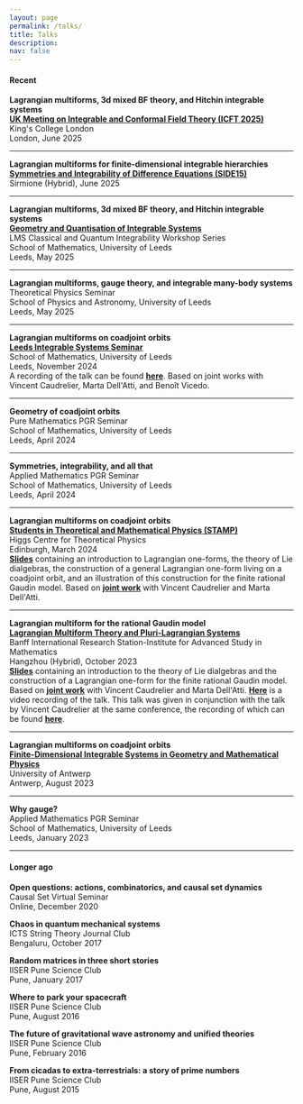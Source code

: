 ```yaml
---
layout: page
permalink: /talks/
title: Talks
description:
nav: false
---
```


<h4> Recent </h4>


<b>Lagrangian multiforms, 3d mixed BF theory, and Hitchin integrable systems</b>\
**<a href="https://nms.kcl.ac.uk/gerard.watts/icft2025/" target="_blank">UK Meeting on Integrable and Conformal Field Theory (ICFT 2025)</a>**\
King's College London\
London, June 2025

<hr>


<b>Lagrangian multiforms for finite-dimensional integrable hierarchies</b>\
**<a href="https://side15.unimi.it/" target="_blank">Symmetries and Integrability of Difference Equations (SIDE15)</a>**\
Sirmione (Hybrid), June 2025

<hr>

<b>Lagrangian multiforms, 3d mixed BF theory, and Hitchin integrable systems</b>\
**<a href="https://integrable-systems.leeds.ac.uk/geometry-and-quantisation-of-integrable-systems/" target="_blank">Geometry and Quantisation of Integrable Systems</a>**\
LMS Classical and Quantum Integrability Workshop Series\
School of Mathematics, University of Leeds\
Leeds, May 2025

<hr>

<b>Lagrangian multiforms, gauge theory, and integrable many-body systems</b>\
Theoretical Physics Seminar\
School of Physics and Astronomy, University of Leeds\
Leeds, May 2025

<hr>

<b>Lagrangian multiforms on coadjoint orbits</b>\
**<a href="https://integrable-systems.leeds.ac.uk/seminar-activities/" target="_blank">Leeds Integrable Systems Seminar</a>**\
School of Mathematics, University of Leeds\
Leeds, November 2024\
A recording of the talk can be found **<a href="https://www.youtube.com/watch?v=fRvz6XceDAA" target="_blank">here</a>**. Based on joint works with Vincent Caudrelier, Marta Dell'Atti, and Benoît Vicedo.


<hr>


<b>Geometry of coadjoint orbits</b>\
Pure Mathematics PGR Seminar\
School of Mathematics, University of Leeds\
Leeds, April 2024

<hr>

<b>Symmetries, integrability, and all that</b>\
Applied Mathematics PGR Seminar\
School of Mathematics, University of Leeds\
Leeds, April 2024

<hr>

<b>Lagrangian multiforms on coadjoint orbits</b>\
**<a href="https://higgs.ph.ed.ac.uk/event/lagrangian-multiforms-on-coadjoint-orbits" target="_blank">Students in Theoretical and Mathematical Physics (STAMP)</a>**\
Higgs Centre for Theoretical Physics\
Edinburgh, March 2024\
**<a href="/assets/pdf/STAMP_Mar24.pdf" target="_blank">Slides</a>** containing an introduction to Lagrangian one-forms, the theory of Lie dialgebras, the construction of a general Lagrangian one-form living on a coadjoint orbit, and an illustration of this construction for the finite rational Gaudin model. Based on **<a href="https://arxiv.org/abs/2307.07339" target="_self">joint work</a>** with Vincent Caudrelier and Marta Dell'Atti.


<hr>

<b>Lagrangian multiform for the rational Gaudin model</b>\
**<a href="https://www.birs.ca/events/2023/5-day-workshops/23w5043" target="_blank">Lagrangian Multiform Theory and Pluri-Lagrangian Systems</a>**\
Banff International Research Station-Institute for Advanced Study in Mathematics\
Hangzhou (Hybrid), October 2023\
**<a href="/assets/pdf/BIRS_Oct23.pdf" target="_blank">Slides</a>** containing an introduction to the theory of Lie dialgebras and the construction of a Lagrangian one-form for the finite rational Gaudin model. Based on **<a href="https://arxiv.org/abs/2307.07339" target="_self">joint work</a>** with Vincent Caudrelier and Marta Dell'Atti. **<a href="http://www.birs.ca/events/2023/5-day-workshops/23w5043/videos/watch/202310251530-Singh.html" target="_self">Here</a>** is a video recording of the talk. This talk was given in conjunction with the talk by Vincent Caudrelier at the same conference, the recording of which can be found **<a href="http://www.birs.ca/events/2023/5-day-workshops/23w5043/videos/watch/202310251345-Caudrelier.html" target="_self">here</a>**.



<hr>

<b>Lagrangian multiforms on coadjoint orbits</b>\
**<a href="https://www.uantwerpen.be/nl/personeel/sonja-hohloch/private-webpage/conference-workshop/fdis2023/" target="_blank">Finite-Dimensional Integrable Systems in Geometry and Mathematical Physics</a>**\
University of Antwerp\
Antwerp, August 2023

<hr>

<b>Why gauge?</b>\
Applied Mathematics PGR Seminar\
School of Mathematics, University of Leeds\
Leeds, January 2023

<hr>

<h4> Longer ago </h4>

<b>Open questions: actions, combinatorics, and causal set dynamics</b>\
Causal Set Virtual Seminar\
Online, December 2020

<b>Chaos in quantum mechanical systems</b>\
ICTS String Theory Journal Club\
Bengaluru, October 2017

<b>Random matrices in three short stories</b>\
IISER Pune Science Club\
Pune, January 2017

<b>Where to park your spacecraft</b>\
IISER Pune Science Club\
Pune, August 2016

<b>The future of gravitational wave astronomy and unified theories</b>\
IISER Pune Science Club\
Pune, February 2016

<b>From cicadas to extra-terrestrials: a story of prime numbers</b>\
IISER Pune Science Club\
Pune, August 2015
